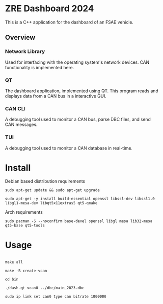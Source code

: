 # ZRE Dashboard 2024
This is a C++ application for the dashboard of an FSAE vehicle.
## Overview
### Network Library
Used for interfacing with the operating system's network devices. CAN functionality is implemented here.
### QT
The dashboard application, implemented using QT. This program reads and displays data from a CAN bus in a interactive GUI.
### CAN CLI
A debugging tool used to monitor a CAN bus, parse DBC files, and send CAN messages.
### TUI
A debugging tool used to monitor a CAN database in real-time.

# Install
Debian based distribution requirements
```shell
sudo apt-get update && sudo apt-get upgrade

sudo apt-get -y install build-essential openssl libssl-dev libssl1.0 libgl1-mesa-dev libqt5x11extras5 qt5-qmake
```
Arch requirements
```shell
sudo pacman -S --noconfirm base-devel openssl libgl mesa lib32-mesa qt5-base qt5-tools
```



# Usage
```shell

make all 

make -B create-vcan

cd bin

./dash-qt vcan0 ../dbc/main_2023.dbc

sudo ip link set can0 type can bitrate 1000000
```